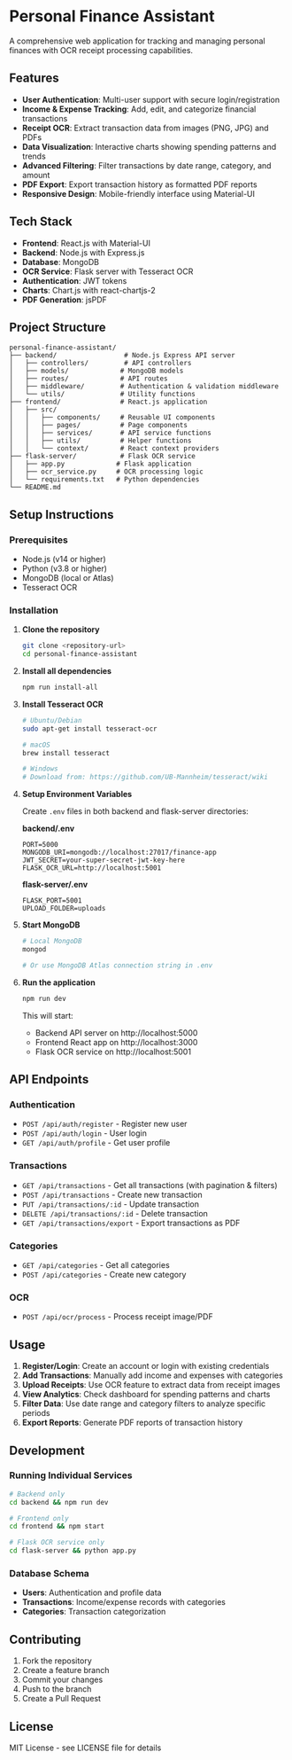 # Personal Finance Assistant

A comprehensive web application for tracking and managing personal finances with OCR receipt processing capabilities.

## Features

- **User Authentication**: Multi-user support with secure login/registration
- **Income & Expense Tracking**: Add, edit, and categorize financial transactions
- **Receipt OCR**: Extract transaction data from images (PNG, JPG) and PDFs
- **Data Visualization**: Interactive charts showing spending patterns and trends
- **Advanced Filtering**: Filter transactions by date range, category, and amount
- **PDF Export**: Export transaction history as formatted PDF reports
- **Responsive Design**: Mobile-friendly interface using Material-UI

## Tech Stack

- **Frontend**: React.js with Material-UI
- **Backend**: Node.js with Express.js
- **Database**: MongoDB
- **OCR Service**: Flask server with Tesseract OCR
- **Authentication**: JWT tokens
- **Charts**: Chart.js with react-chartjs-2
- **PDF Generation**: jsPDF

## Project Structure

```
personal-finance-assistant/
├── backend/                 # Node.js Express API server
│   ├── controllers/         # API controllers
│   ├── models/             # MongoDB models
│   ├── routes/             # API routes
│   ├── middleware/         # Authentication & validation middleware
│   └── utils/              # Utility functions
├── frontend/               # React.js application
│   ├── src/
│   │   ├── components/     # Reusable UI components
│   │   ├── pages/          # Page components
│   │   ├── services/       # API service functions
│   │   ├── utils/          # Helper functions
│   │   └── context/        # React context providers
├── flask-server/           # Flask OCR service
│   ├── app.py             # Flask application
│   ├── ocr_service.py     # OCR processing logic
│   └── requirements.txt   # Python dependencies
└── README.md
```

## Setup Instructions

### Prerequisites

- Node.js (v14 or higher)
- Python (v3.8 or higher)
- MongoDB (local or Atlas)
- Tesseract OCR

### Installation

1. **Clone the repository**
   ```bash
   git clone <repository-url>
   cd personal-finance-assistant
   ```

2. **Install all dependencies**
   ```bash
   npm run install-all
   ```

3. **Install Tesseract OCR**
   ```bash
   # Ubuntu/Debian
   sudo apt-get install tesseract-ocr
   
   # macOS
   brew install tesseract
   
   # Windows
   # Download from: https://github.com/UB-Mannheim/tesseract/wiki
   ```

4. **Setup Environment Variables**
   
   Create `.env` files in both backend and flask-server directories:
   
   **backend/.env**
   ```
   PORT=5000
   MONGODB_URI=mongodb://localhost:27017/finance-app
   JWT_SECRET=your-super-secret-jwt-key-here
   FLASK_OCR_URL=http://localhost:5001
   ```
   
   **flask-server/.env**
   ```
   FLASK_PORT=5001
   UPLOAD_FOLDER=uploads
   ```

5. **Start MongoDB**
   ```bash
   # Local MongoDB
   mongod
   
   # Or use MongoDB Atlas connection string in .env
   ```

6. **Run the application**
   ```bash
   npm run dev
   ```

   This will start:
   - Backend API server on http://localhost:5000
   - Frontend React app on http://localhost:3000
   - Flask OCR service on http://localhost:5001

## API Endpoints

### Authentication
- `POST /api/auth/register` - Register new user
- `POST /api/auth/login` - User login
- `GET /api/auth/profile` - Get user profile

### Transactions
- `GET /api/transactions` - Get all transactions (with pagination & filters)
- `POST /api/transactions` - Create new transaction
- `PUT /api/transactions/:id` - Update transaction
- `DELETE /api/transactions/:id` - Delete transaction
- `GET /api/transactions/export` - Export transactions as PDF

### Categories
- `GET /api/categories` - Get all categories
- `POST /api/categories` - Create new category

### OCR
- `POST /api/ocr/process` - Process receipt image/PDF

## Usage

1. **Register/Login**: Create an account or login with existing credentials
2. **Add Transactions**: Manually add income and expenses with categories
3. **Upload Receipts**: Use OCR feature to extract data from receipt images
4. **View Analytics**: Check dashboard for spending patterns and charts
5. **Filter Data**: Use date range and category filters to analyze specific periods
6. **Export Reports**: Generate PDF reports of transaction history

## Development

### Running Individual Services

```bash
# Backend only
cd backend && npm run dev

# Frontend only
cd frontend && npm start

# Flask OCR service only
cd flask-server && python app.py
```

### Database Schema

- **Users**: Authentication and profile data
- **Transactions**: Income/expense records with categories
- **Categories**: Transaction categorization

## Contributing

1. Fork the repository
2. Create a feature branch
3. Commit your changes
4. Push to the branch
5. Create a Pull Request

## License

MIT License - see LICENSE file for details 
